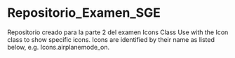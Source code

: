 # Repositorio_Examen_SGE
Repositorio creado para la parte 2 del examen 
Icons Class 
Use with the Icon class to show specific icons. Icons are identified by their name as listed below, e.g. Icons.airplanemode_on.
